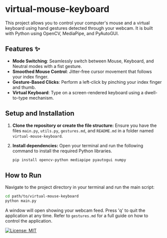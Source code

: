 # virtual-mouse-keyboard

This project allows you to control your computer's mouse and a virtual keyboard using hand gestures detected through your webcam. It is built with Python using OpenCV, MediaPipe, and PyAutoGUI.

## Features ✨

* **Mode Switching**: Seamlessly switch between Mouse, Keyboard, and Neutral modes with a fist gesture.
* **Smoothed Mouse Control**: Jitter-free cursor movement that follows your index finger.
* **Gesture-Based Clicks**: Perform a left-click by pinching your index finger and thumb.
* **Virtual Keyboard**: Type on a screen-rendered keyboard using a dwell-to-type mechanism.

## Setup and Installation

1.  **Clone the repository or create the file structure:**
    Ensure you have the files `main.py`, `utils.py`, `gestures.md`, and `README.md` in a folder named `virtual-mouse-keyboard`.

2.  **Install dependencies:**
    Open your terminal and run the following command to install the required Python libraries.
    ```bash
    pip install opencv-python mediapipe pyautogui numpy
    ```

## How to Run

Navigate to the project directory in your terminal and run the main script:

```bash
cd path/to/virtual-mouse-keyboard
python main.py
```

A window will open showing your webcam feed. Press 'q' to quit the application at any time. Refer to `gestures.md` for a full guide on how to control the application.


[![License: MIT](https://img.shields.io/badge/License-MIT-yellow.svg)](LICENSE)

